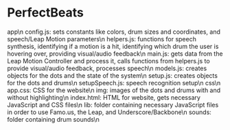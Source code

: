 # PerfectBeats

app\n
  config.js: sets constants like colors, drum sizes and coordinates, and speech/Leap Motion parameters\n
  helpers.js: functions for speech synthesis, identifying if a motion is a hit, identifying which drum the user is hovering over, providing visual/audio feedback\n
  main.js: gets data from the Leap Motion Controller and process it, calls functions from helpers.js to provide visual/audio feedback, processes speech\n
  models.js: creates objects for the dots and the state of the system\n
  setup.js: creates objects for the dots and drums\n
  setupSpeech.js: speech recognition setup\n
css\n
  app.css: CSS for the website\n
img: images of the dots and drums with and without highlighting\n
index.html: HTML for website, gets necessary JavaScript and CSS files\n
lib: folder containing necessary JavaScript files in order to use Famo.us, the Leap, and Underscore/Backbone\n
sounds: folder containing drum sounds\n
